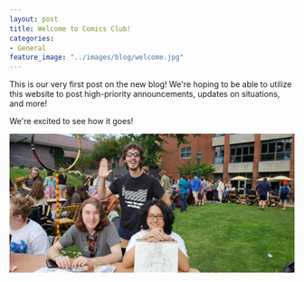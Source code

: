 ```yaml
---
layout: post
title: Welcome to Comics Club!
categories:
- General
feature_image: "../images/blog/welcome.jpg"
---
```


This is our very first post on the new blog!  We're hoping to be able to utilize this website to post high-priority announcements, updates on situations, and more!

We're excited to see how it goes!

![Welcome!](images/blog/welcome.jpg)
